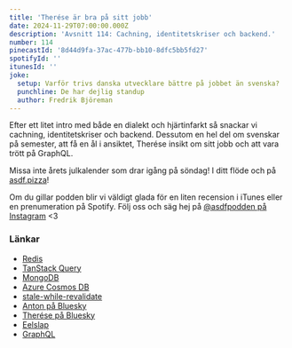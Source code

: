 ```yaml
---
title: 'Therése är bra på sitt jobb'
date: 2024-11-29T07:00:00.000Z
description: 'Avsnitt 114: Cachning, identitetskriser och backend.'
number: 114
pinecastId: '8d44d9fa-37ac-477b-bb10-8dfc5bb5fd27'
spotifyId: ''
itunesId: ''
joke:
  setup: Varför trivs danska utvecklare bättre på jobbet än svenska?
  punchline: De har dejlig standup
  author: Fredrik Björeman
---
```


Efter ett litet intro med både en dialekt och hjärtinfarkt så snackar vi cachning, identitetskriser och backend. Dessutom en hel del om svenskar på semester, att få en ål i ansiktet, Therése insikt om sitt jobb och att vara trött på GraphQL.

Missa inte årets julkalender som drar igång på söndag! I ditt flöde och på [asdf.pizza](https://asdf.pizza)!

Om du gillar podden blir vi väldigt glada för en liten recension i iTunes eller en prenumeration på Spotify. Följ oss och säg hej på [@asdfpodden på Instagram](https://www.instagram.com/asdfpodden/) &lt;3

### Länkar

- [Redis](https://redis.io/)
- [TanStack Query](https://tanstack.com/query/v5/docs/framework/react/overview)
- [MongoDB](https://www.mongodb.com/)
- [Azure Cosmos DB](https://azure.microsoft.com/en-us/products/cosmos-db)
- [stale-while-revalidate](https://web.dev/articles/stale-while-revalidate)
- [Anton på Bluesky](https://bsky.app/profile/antongunnarsson.com)
- [Therése på Bluesky](https://bsky.app/profile/stadiljus.bsky.social)
- [Eelslap](https://eelslap.com/)
- [GraphQL](https://graphql.org/)